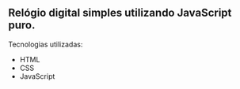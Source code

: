 ## Relógio digital simples utilizando JavaScript puro.
Tecnologias utilizadas:
  - HTML
  - CSS
  - JavaScript
